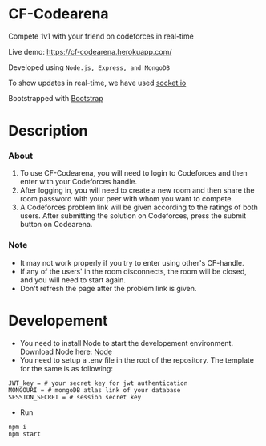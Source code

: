 # CF-Codearena
Compete 1v1 with your friend on codeforces in real-time

Live demo: https://cf-codearena.herokuapp.com/

Developed using `Node.js, Express, and MongoDB` 

To show updates in real-time, we have used [socket.io](https://socket.io/)

Bootstrapped with [Bootstrap](https://getbootstrap.com/)  

# Description

### About
1. To use CF-Codearena, you will need to login to Codeforces and then enter with your Codeforces handle.
2. After logging in, you will need to create a new room and then share the room password with your peer with whom you want to compete.
3. A Codeforces problem link will be given according to the ratings of both users. After submitting the solution on Codeforces, press the submit button on Codearena.

### Note
* It may not work properly if you try to enter using other's CF-handle.
* If any of the users' in the room disconnects,  the room will be closed, and you will need to start again.
* Don't refresh the page after the problem link is given.

# Developement
* You need to install Node to start the developement environment. Download Node here: [Node](https://nodejs.org/en/)
* You need to setup a .env file in the root of the repository. The template for the same is as following:
```
JWT_key = # your secret key for jwt authentication
MONGOURI = # mongoDB atlas link of your database
SESSION_SECRET = # session secret key
```
* Run

```
npm i
npm start
```
